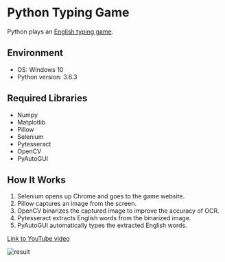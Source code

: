 # Python Typing Game
Python plays an [English typing game](https://10fastfingers.com/typing-test/english).

## Environment
- OS: Windows 10
- Python version: 3.6.3

## Required Libraries
- Numpy
- Matplotlib
- Pillow
- Selenium
- Pytesseract
- OpenCV
- PyAutoGUI

## How It Works
1. Selenium opens up Chrome and goes to the game website.
2. Pillow captures an image from the screen.
3. OpenCV binarizes the captured image to improve the accuracy of OCR.
4. Pytesseract extracts English words from the binarized image.
5. PyAutoGUI automatically types the extracted English words.

[Link to YouTube video](https://www.youtube.com/watch?v=t3jwDWAF5y0)
<br>

![result](https://github.com/harupy/typing_game/blob/master/video.gif)
